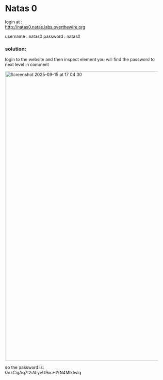 # Natas 0

login at :  
http://natas0.natas.labs.overthewire.org

username : natas0
password : natas0

### solution:

login to the website and then inspect element 
you will find the password to next level in comment

<img width="1470" height="956" alt="Screenshot 2025-09-15 at 17 04 30" src="https://github.com/user-attachments/assets/f4a4761c-b504-4ad6-a25e-46836c76fbf5" />

so the password is:  
0nzCigAq7t2iALyvU9xcHlYN4MlkIwlq

